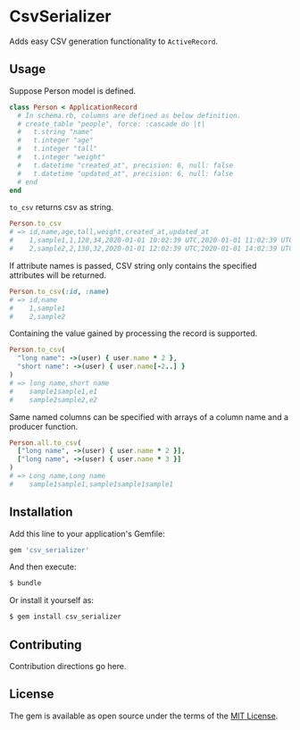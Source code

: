 # CsvSerializer
Adds easy CSV generation functionality to `ActiveRecord`.

## Usage
Suppose Person model is defined.
```ruby
class Person < ApplicationRecord
  # In schema.rb, columns are defined as below definition.
  # create_table "people", force: :cascade do |t|
  #   t.string "name"
  #   t.integer "age"
  #   t.integer "tall"
  #   t.integer "weight"
  #   t.datetime "created_at", precision: 6, null: false
  #   t.datetime "updated_at", precision: 6, null: false
  # end
end
```

`to_csv` returns csv as string.

```ruby
Person.to_csv
# => id,name,age,tall,weight,created_at,updated_at
#    1,sample1,1,128,34,2020-01-01 10:02:39 UTC,2020-01-01 11:02:39 UTC
#    2,sample2,2,130,32,2020-01-01 12:02:39 UTC,2020-01-01 14:02:39 UTC
````

If attribute names is passed, CSV string only contains the specified attributes will be returned.
```ruby
Person.to_csv(:id, :name)
# => id,name
#    1,sample1
#    2,sample2
```

Containing the value gained by processing the record is supported.
```ruby
Person.to_csv(
  "long name": ->(user) { user.name * 2 },
  "short name": ->(user) { user.name[-2..] }
)
# => long name,short name
#    sample1sample1,e1
#    sample2sample2,e2
```

Same named columns can be specified with arrays of a column name and a producer function.
```ruby
Person.all.to_csv(
  ["long name", ->(user) { user.name * 2 }],
  ["long name", ->(user) { user.name * 3 }]
)
# => Long name,Long name
#    sample1sample1,sample1sample1sample1
```

## Installation
Add this line to your application's Gemfile:

```ruby
gem 'csv_serializer'
```

And then execute:
```bash
$ bundle
```

Or install it yourself as:
```bash
$ gem install csv_serializer
```

## Contributing
Contribution directions go here.

## License
The gem is available as open source under the terms of the [MIT License](https://opensource.org/licenses/MIT).
